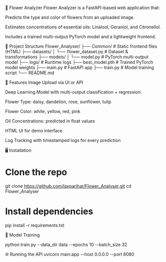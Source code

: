 🌸 Flower Analyzer
Flower Analyzer is a FastAPI-based web application that:

Predicts the type and color of flowers from an uploaded image.

Estimates concentrations of essential oils: Linalool, Geraniol, and Citronellol.

Includes a trained multi-output PyTorch model and a lightweight frontend.

🔧 Project Structure
Flower_Analyser/
├── Common/                  # Static frontend files (HTML)
├── datasets/
│   └── flower_dataset.py    # Dataset & transformations
├── models/
│   └── model.py             # PyTorch multi-output model
├── logs/                    # Runtime logs
├── best_model.pth           # Trained PyTorch model weights
├── main.py                  # FastAPI app
├── train.py                 # Model training script
└── README.md

🚀 Features
Image Upload via UI or API

Deep Learning Model with multi-output classification + regression:

Flower Type: daisy, dandelion, rose, sunflower, tulip

Flower Color: white, yellow, red, pink

Oil Concentrations: predicted in float values

HTML UI for demo interface

Log Tracking with timestamped logs for every prediction

🖥️ Installation

# Clone the repo
git clone https://github.com/laxparihar/Flower_Analyser.git
cd Flower_Analyser

# Install dependencies
pip install -r requirements.txt

🧠 Model Training

python train.py --data_dir data --epochs 10 --batch_size 32

🌐 Running the API
uvicorn main:app --host 0.0.0.0 --port 8080
